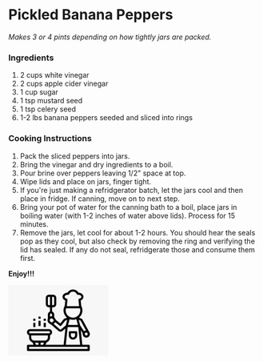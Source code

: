 # Pickled Banana Peppers

*Makes 3 or 4 pints depending on how tightly jars are packed.*

### Ingredients

1. 2 cups white vinegar
2. 2 cups apple cider vinegar
3. 1 cup sugar
4. 1 tsp mustard seed
5. 1 tsp celery seed
6. 1-2 lbs banana peppers seeded and sliced into rings

### Cooking Instructions

1. Pack the sliced peppers into jars.
2. Bring the vinegar and dry ingredients to a boil.
3. Pour brine over peppers leaving 1/2" space at top.
4. Wipe lids and place on jars, finger tight.
5. If you're just making a refridgerator batch, let the jars cool and then place in fridge. If canning, move on to next step.
6. Bring your pot of water for the canning bath to a boil, place jars in boiling water (with 1-2 inches of water above lids). Process for 15 minutes.
7. Remove the jars, let cool for about 1-2 hours. You should hear the seals pop as they cool, but also check by removing the ring and verifying the lid has sealed. If any do not seal, refridgerate those and consume them first.

**Enjoy!!!**

<img src="https://github.com/jddemcher/TallGuyCooking/blob/master/iconfile.png" width="200">